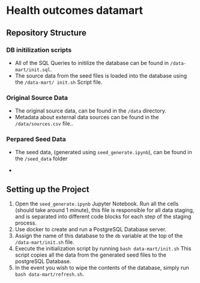 # Health outcomes datamart

## Repository Structure

### DB initilization scripts

- All of the SQL Queries to initilize the database can be found in ```/data-mart/init.sql```.
- The source data from the seed files is loaded into the database using the ```/data-mart/ init.sh``` Script file.

### Original Source Data

- The original source data, can be found in the ```/data``` directory.
- Metadata about external data sources can be found in the ```/data/sources.csv```  file..

### Perpared Seed Data

- The seed data, (generated using ```seed_generate.ipynb```), can be found in the ```/seed_data``` folder

- 
## Setting up the Project

  1. Open the ```seed_generate.ipynb``` Jupyter Notebook. Run all the cells (should take around 1 minute), this file is responsible for all data staging, and is separated into different code blocks for each step of the staging process.
  2. Use docker to create and run a PostgreSQL Database server.
  3. Assign the name of this database to the ```db``` variable at the top of the ```/data-mart/init.sh``` file.
  4. Execute the initialization script by running ```bash data-mart/init.sh``` This script copies all the data from the generated seed files to the postgreSQL Database.
  5. In the event you wish to wipe the contents of the database, simply run ```bash data-mart/refresh.sh```.